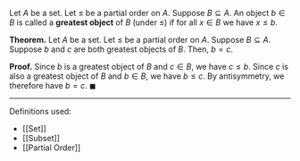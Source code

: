 Let $A$ be a set. Let $\leq$ be a partial order on $A$. Suppose $B\subseteq A$. An object $b\in B$ is called a **greatest object** of $B$ (under $\leq$) if for all $x\in B$ we have $x\leq b$.

**Theorem.** Let $A$ be a set. Let $\leq$ be a partial order on $A$. Suppose $B\subseteq A$. Suppose $b$ and $c$ are both greatest objects of $B$. Then, $b=c$.

**Proof.** Since $b$ is a greatest object of $B$ and $c\in B$, we have $c\leq b$. Since $c$ is also a greatest object of $B$ and $b\in B$, we have $b\leq c$. By antisymmetry, we therefore have $b=c$. $\blacksquare$
***
Definitions used:
- [[Set]]
- [[Subset]]
- [[Partial Order]]